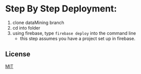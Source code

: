 # Step By Step Deployment:

1. clone dataMining branch
2. cd into folder
3. using firebase, type `firebase deploy` into the command line
    - this step assumes you have a project set up in firebase.
  
  ## License
[MIT](https://choosealicense.com/licenses/mit/)
